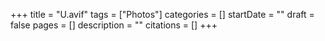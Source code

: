 +++
title = "U.avif"
tags = ["Photos"]
categories = []
startDate = ""
draft = false
pages = []
description = ""
citations = []
+++
